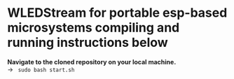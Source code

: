 # WLEDStream for portable esp-based microsystems compiling and running instructions below
<b>
Navigate to the cloned repository on your local machine.
</b> <br/>
-> <code> sudo bash start.sh </code>
